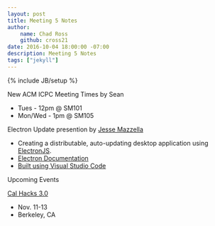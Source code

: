 ```yaml
---
layout: post
title: Meeting 5 Notes
author:
    name: Chad Ross
    github: cross21
date: 2016-10-04 18:00:00 -07:00
description: Meeting 5 Notes
tags: ["jekyll"]
---
```

{% include JB/setup %}

New ACM ICPC Meeting Times by Sean

- Tues - 12pm @ SM101
- Mon/Wed - 1pm @ SM105

Electron Update presention by [Jesse Mazzella](https://github.com/ozyx)
- Creating a distributable, auto-updating desktop application using [ElectronJS](https://www.electron.atom.io).
- [Electron Documentation](https://www.electron.atom.io/docs/)
- [Built using Visual Studio Code](https://code.visualstudio.com)

Upcoming Events

[Cal Hacks 3.0](http://www.calhacks.io/)
- Nov. 11-13
- Berkeley, CA
